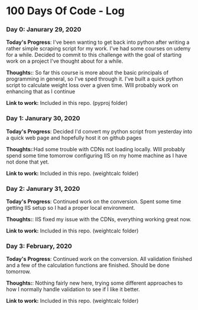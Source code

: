 # 100 Days Of Code - Log

### Day 0: Janurary 29, 2020

**Today's Progress**: I've been wanting to get back into python after writing a rather
simple scraping script for my work. I've had some courses on udemy for a while. Decided
to commit to this challenge with the goal of starting work on a project I've thought about for a while.

**Thoughts:**: So far this course is more about the basic principals of programming in general, so I've sped through it. I've built a quick python script to calculate weight loss over a given time.
WIll probably work on enhancing that as I continue 

**Link to work:** Included in this repo. (pyproj folder)

### Day 1: Janurary 30, 2020

**Today's Progress**: Decided I'd convert my python script from yesterday into a quick web page and hopefully host it on github pages

**Thoughts:**:Had some trouble with CDNs not loading locally. WIll probably spend some time tomorrow configuring IIS on my home machine as I have not done that yet.

**Link to work:** Included in this repo. (weightcalc folder)

### Day 2: Janurary 31, 2020

**Today's Progress**: Continued work on the conversion. Spent some time getting IIS setup so I had a proper local environment. 

**Thoughts:**: IIS fixed my issue with the CDNs, everything working great now.

**Link to work:** Included in this repo. (weightcalc folder)

### Day 3: February, 2020

**Today's Progress**: Continued work on the conversion. All validation finished and a few of the calculation functions are finished. Should be done tomorrow.

**Thoughts:**: Nothing fairly new here, trying some different approaches to how I normally handle validation to see if I like it better.

**Link to work:** Included in this repo. (weightcalc folder)

